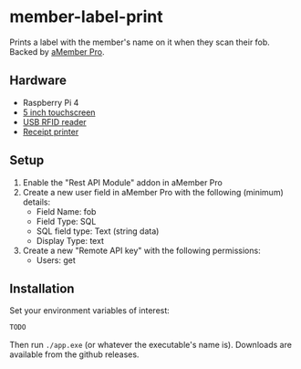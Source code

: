 # member-label-print

Prints a label with the member's name on it when they scan their fob. Backed by [aMember Pro](https://www.amember.com/).

## Hardware

* Raspberry Pi 4
* [5 inch touchscreen](https://www.amazon.ca/dp/B0B455LDKH)
* [USB RFID reader](https://www.amazon.ca/dp/B0CDBJKMVT)
* [Receipt printer](https://www.amazon.ca/dp/B0BS2CJN1H)

## Setup

1. Enable the "Rest API Module" addon in aMember Pro
2. Create a new user field in aMember Pro with the following (minimum) details:
   * Field Name: fob
   * Field Type: SQL
   * SQL field type: Text (string data)
   * Display Type: text
3. Create a new "Remote API key" with the following permissions:
   * Users: get

## Installation

Set your environment variables of interest:

```bash
TODO
```

Then run `./app.exe` (or whatever the executable's name is). Downloads are available from the github releases.
